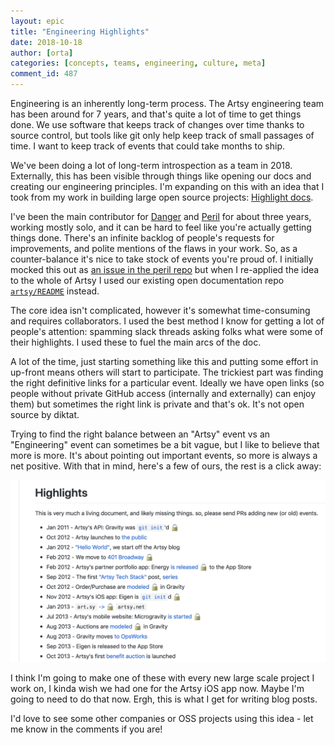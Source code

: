 ```yaml
---
layout: epic
title: "Engineering Highlights"
date: 2018-10-18
author: [orta]
categories: [concepts, teams, engineering, culture, meta]
comment_id: 487
---
```


Engineering is an inherently long-term process. The Artsy engineering team has been around for 7 years, and that's
quite a lot of time to get things done. We use software that keeps track of changes over time thanks to source
control, but tools like git only help keep track of small passages of time. I want to keep track of events that
could take months to ship.

We've been doing a lot of long-term introspection as a team in 2018. Externally, this has been visible through
things like opening our docs and creating our engineering principles. I'm expanding on this with an idea that I
took from my work in building large open source projects: [Highlight docs][docs].

<!-- more -->

I've been the main contributor for [Danger][] and [Peril][] for about three years, working mostly solo, and it can
be hard to feel like you're actually getting things done. There's an infinite backlog of people's requests for
improvements, and polite mentions of the flaws in your work. So, as a counter-balance it's nice to take stock of
events you're proud of. I initially mocked this out as [an issue in the peril repo][peril-repo] but when I
re-applied the idea to the whole of Artsy I used our existing open documentation repo [`artsy/README`][readme]
instead.

The core idea isn't complicated, however it's somewhat time-consuming and requires collaborators. I used the best
method I know for getting a lot of people's attention: spamming slack threads asking folks what were some of their
highlights. I used these to fuel the main arcs of the doc.

A lot of the time, just starting something like this and putting some effort in up-front means others will start to
participate. The trickiest part was finding the right definitive links for a particular event. Ideally we have open
links (so people without private GitHub access (internally and externally) can enjoy them) but sometimes the right
link is private and that's ok. It's not open source by diktat.

Trying to find the right balance between an "Artsy" event vs an "Engineering" event can sometimes be a bit vague,
but I like to believe that more is more. It's about pointing out important events, so more is always a net
positive. With that in mind, here's a few of ours, the rest is a click away:

<a href="https://github.com/artsy/README/blob/master/culture/highlights.md#readme"><img src="/images/highlights/highlights.png"></a>

I think I'm going to make one of these with every new large scale project I work on, I kinda wish we had one for
the Artsy iOS app now. Maybe I'm going to need to do that now. Ergh, this is what I get for writing blog posts.

I'd love to see some other companies or OSS projects using this idea - let me know in the comments if you are!

[danger]: https://danger.systems/
[peril]: https://github.com/danger/peril
[peril-repo]: https://github.com/danger/peril/issues/235
[readme]: https://github.com/artsy/README/
[docs]: https://github.com/artsy/README/blob/master/culture/highlights.md#readme
